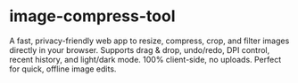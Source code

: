 # image-compress-tool
A fast, privacy-friendly web app to resize, compress, crop, and filter images directly in your browser. Supports drag &amp; drop, undo/redo, DPI control, recent history, and light/dark mode. 100% client-side, no uploads. Perfect for quick, offline image edits.
